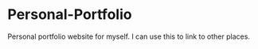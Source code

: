 # Personal-Portfolio
 Personal portfolio website for myself. I can use this to link to other places.
